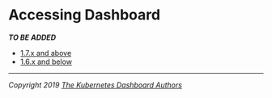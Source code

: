 # Accessing Dashboard

___TO BE ADDED___

* [1.7.x and above](1.7.x-and-above.md)
* [1.6.x and below](1.6.x-and-below.md)

----
_Copyright 2019 [The Kubernetes Dashboard Authors](https://github.com/kubernetes/dashboard/graphs/contributors)_
